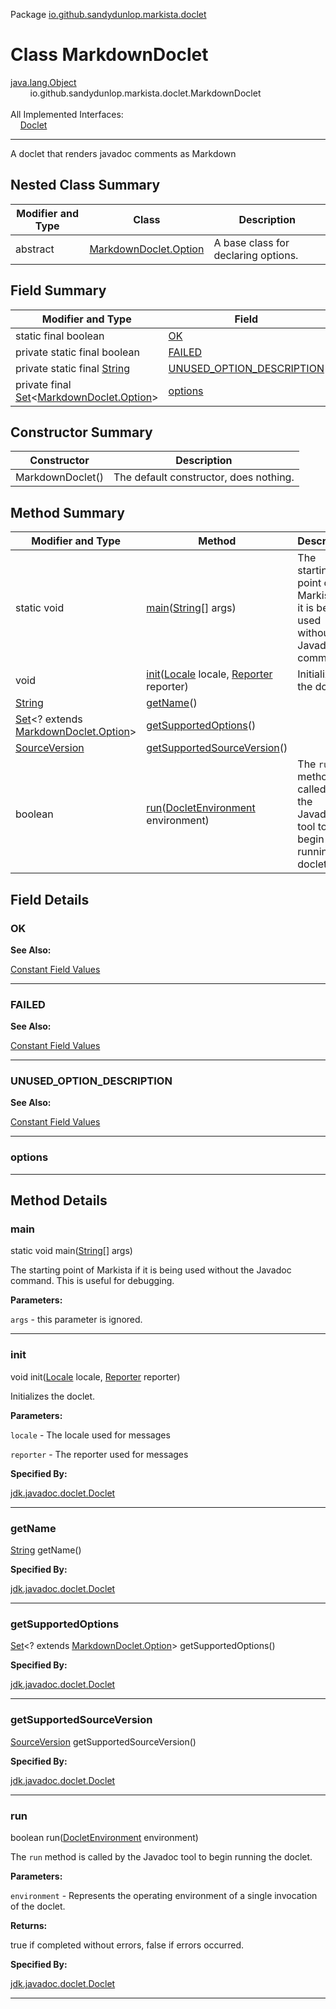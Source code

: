 Package [io.github.sandydunlop.markista.doclet](index.md)

# Class MarkdownDoclet
[java.lang.Object](https://docs.oracle.com/en/java/javase/24/docs/api/java.base/java/lang/Object.html)<br/>
&nbsp;&nbsp;&nbsp;&nbsp;&nbsp;&nbsp;&nbsp;&nbsp;io.github.sandydunlop.markista.doclet.MarkdownDoclet<br/>
<br/>
All Implemented Interfaces:<br/>
&nbsp;&nbsp;&nbsp;&nbsp;[Doclet](https://docs.oracle.com/en/java/javase/24/docs/api/jdk.javadoc/jdk/javadoc/doclet/Doclet.html)


----

A doclet that renders javadoc comments as Markdown


## Nested Class Summary

| Modifier and Type | Class                                             | Description                         |
|-------------------|---------------------------------------------------|-------------------------------------|
| abstract          | [MarkdownDoclet.Option](MarkdownDoclet.Option.md) | A base class for declaring options. |

## Field Summary

| Modifier and Type                                                                                                                                             | Field                                                   | Description |
|---------------------------------------------------------------------------------------------------------------------------------------------------------------|---------------------------------------------------------|-------------|
| static final boolean                                                                                                                                          | [OK](#ok)                                               |             |
| private static final boolean                                                                                                                                  | [FAILED](#failed)                                       |             |
| private static final [String](https://docs.oracle.com/en/java/javase/24/docs/api/java.base/java/lang/String.html)                                             | [UNUSED_OPTION_DESCRIPTION](#unused_option_description) |             |
| private final [Set](https://docs.oracle.com/en/java/javase/24/docs/api/java.base/java/util/Set.html)&lt;[MarkdownDoclet.Option](MarkdownDoclet.Option.md)&gt; | [options](#options)                                     |             |

## Constructor Summary

| Constructor      | Description                            |
|------------------|----------------------------------------|
| MarkdownDoclet() | The default constructor, does nothing. |

## Method Summary

| Modifier and Type                                                                                                                                         | Method                                                                                                                                                                                                                                   | Description                                                                     |
|-----------------------------------------------------------------------------------------------------------------------------------------------------------|------------------------------------------------------------------------------------------------------------------------------------------------------------------------------------------------------------------------------------------|---------------------------------------------------------------------------------|
| static void                                                                                                                                               | [main](#main)([String](https://docs.oracle.com/en/java/javase/24/docs/api/java.base/java/lang/String.html)\[] args)                                                                                                                      | The starting point of Markista if it is being used without the Javadoc command. |
| void                                                                                                                                                      | [init](#init)([Locale](https://docs.oracle.com/en/java/javase/24/docs/api/java.base/java/util/Locale.html) locale, [Reporter](https://docs.oracle.com/en/java/javase/24/docs/api/jdk.javadoc/jdk/javadoc/doclet/Reporter.html) reporter) | Initializes the doclet.                                                         |
| [String](https://docs.oracle.com/en/java/javase/24/docs/api/java.base/java/lang/String.html)                                                              | [getName](#getname)()                                                                                                                                                                                                                    |                                                                                 |
| [Set](https://docs.oracle.com/en/java/javase/24/docs/api/java.base/java/util/Set.html)&lt;? extends [MarkdownDoclet.Option](MarkdownDoclet.Option.md)&gt; | [getSupportedOptions](#getsupportedoptions)()                                                                                                                                                                                            |                                                                                 |
| [SourceVersion](https://docs.oracle.com/en/java/javase/24/docs/api/java.compiler/javax/lang/model/SourceVersion.html)                                     | [getSupportedSourceVersion](#getsupportedsourceversion)()                                                                                                                                                                                |                                                                                 |
| boolean                                                                                                                                                   | [run](#run)([DocletEnvironment](https://docs.oracle.com/en/java/javase/24/docs/api/jdk.javadoc/jdk/javadoc/doclet/DocletEnvironment.html) environment)                                                                                   | The `run` method is called by the Javadoc tool to begin running the doclet.     |

## Field Details

### OK



**See Also:**


[Constant Field Values](../constant-values.md)



---

### FAILED



**See Also:**


[Constant Field Values](../constant-values.md)



---

### UNUSED_OPTION_DESCRIPTION



**See Also:**


[Constant Field Values](../constant-values.md)



---

### options




---


## Method Details

### main

static void main([String](https://docs.oracle.com/en/java/javase/24/docs/api/java.base/java/lang/String.html)\[] args)

The starting point of Markista if it is being used
without the Javadoc command. This is useful for debugging.

**Parameters:**

`args` - this parameter is ignored.


---

### init

void init([Locale](https://docs.oracle.com/en/java/javase/24/docs/api/java.base/java/util/Locale.html) locale, [Reporter](https://docs.oracle.com/en/java/javase/24/docs/api/jdk.javadoc/jdk/javadoc/doclet/Reporter.html) reporter)

Initializes the doclet.

**Parameters:**

`locale` - The locale used for messages

`reporter` - The reporter used for messages

**Specified By:**

[jdk.javadoc.doclet.Doclet](https://docs.oracle.com/en/java/javase/24/docs/api/jdk.javadoc/jdk/javadoc/doclet/Doclet.html)


---

### getName

[String](https://docs.oracle.com/en/java/javase/24/docs/api/java.base/java/lang/String.html) getName()



**Specified By:**

[jdk.javadoc.doclet.Doclet](https://docs.oracle.com/en/java/javase/24/docs/api/jdk.javadoc/jdk/javadoc/doclet/Doclet.html)


---

### getSupportedOptions

[Set](https://docs.oracle.com/en/java/javase/24/docs/api/java.base/java/util/Set.html)&lt;? extends [MarkdownDoclet.Option](MarkdownDoclet.Option.md)&gt; getSupportedOptions()



**Specified By:**

[jdk.javadoc.doclet.Doclet](https://docs.oracle.com/en/java/javase/24/docs/api/jdk.javadoc/jdk/javadoc/doclet/Doclet.html)


---

### getSupportedSourceVersion

[SourceVersion](https://docs.oracle.com/en/java/javase/24/docs/api/java.compiler/javax/lang/model/SourceVersion.html) getSupportedSourceVersion()



**Specified By:**

[jdk.javadoc.doclet.Doclet](https://docs.oracle.com/en/java/javase/24/docs/api/jdk.javadoc/jdk/javadoc/doclet/Doclet.html)


---

### run

boolean run([DocletEnvironment](https://docs.oracle.com/en/java/javase/24/docs/api/jdk.javadoc/jdk/javadoc/doclet/DocletEnvironment.html) environment)

The `run` method is called by the Javadoc tool to begin running the doclet.

**Parameters:**

`environment` - Represents the operating environment of a single invocation of the doclet.

**Returns:**

true if completed without errors, false if errors occurred.

**Specified By:**

[jdk.javadoc.doclet.Doclet](https://docs.oracle.com/en/java/javase/24/docs/api/jdk.javadoc/jdk/javadoc/doclet/Doclet.html)


---

